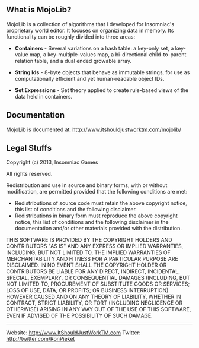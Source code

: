 What is MojoLib?
----------------
MojoLib is a collection of algorithms that I developed for Insomniac's proprietary world editor. It focuses on organizing data in memory. Its functionality can be roughly divided into three areas:

- **Containers** - Several variations on a hash table: a key-only set, a key-value map, a key-multiple-values map, a bi-directional child-to-parent relation table, and a dual ended growable array.

- **String Ids** - 8-byte objects that behave as immutable strings, for use as computationally efficient and yet human-readable object IDs.

- **Set Expressions** - Set theory applied to create rule-based views of the data held in containers.

Documentation
-------------
MojoLib is documented at: http://www.itshouldjustworktm.com/mojolib/

Legal Stuffs
------------
Copyright (c) 2013, Insomniac Games
 
All rights reserved.
 
Redistribution and use in source and binary forms, with or without modification, are permitted provided that the following conditions are met:
- Redistributions of source code must retain the above copyright notice, this list of conditions and the following disclaimer.
- Redistributions in binary form must reproduce the above copyright notice, this list of conditions and the following disclaimer in the documentation and/or other materials provided with the distribution.

THIS SOFTWARE IS PROVIDED BY THE COPYRIGHT HOLDERS AND CONTRIBUTORS "AS IS" AND ANY EXPRESS OR IMPLIED WARRANTIES, INCLUDING, BUT NOT LIMITED TO, THE IMPLIED WARRANTIES OF MERCHANTABILITY AND FITNESS FOR A PARTICULAR PURPOSE ARE DISCLAIMED. IN NO EVENT SHALL THE COPYRIGHT HOLDER OR CONTRIBUTORS BE LIABLE FOR ANY DIRECT, INDIRECT, INCIDENTAL, SPECIAL, EXEMPLARY, OR CONSEQUENTIAL DAMAGES (INCLUDING, BUT NOT LIMITED TO, PROCUREMENT OF SUBSTITUTE GOODS OR SERVICES; LOSS OF USE, DATA, OR PROFITS; OR BUSINESS INTERRUPTION) HOWEVER CAUSED AND ON ANY THEORY OF LIABILITY, WHETHER IN CONTRACT, STRICT LIABILITY, OR TORT (INCLUDING NEGLIGENCE OR OTHERWISE) ARISING IN ANY WAY OUT OF THE USE OF THIS SOFTWARE, EVEN IF ADVISED OF THE POSSIBILITY OF SUCH DAMAGE.

-----------
Website: http://www.ItShouldJustWorkTM.com
Twitter: http://twitter.com/RonPieket
